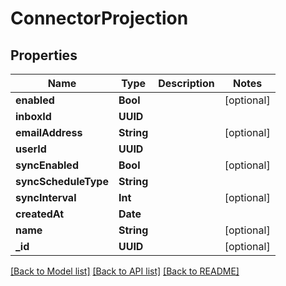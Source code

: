 # ConnectorProjection

## Properties
Name | Type | Description | Notes
------------ | ------------- | ------------- | -------------
**enabled** | **Bool** |  | [optional] 
**inboxId** | **UUID** |  | 
**emailAddress** | **String** |  | [optional] 
**userId** | **UUID** |  | 
**syncEnabled** | **Bool** |  | [optional] 
**syncScheduleType** | **String** |  | 
**syncInterval** | **Int** |  | [optional] 
**createdAt** | **Date** |  | 
**name** | **String** |  | [optional] 
**_id** | **UUID** |  | [optional] 

[[Back to Model list]](../README#documentation-for-models) [[Back to API list]](../README#documentation-for-api-endpoints) [[Back to README]](../README)


